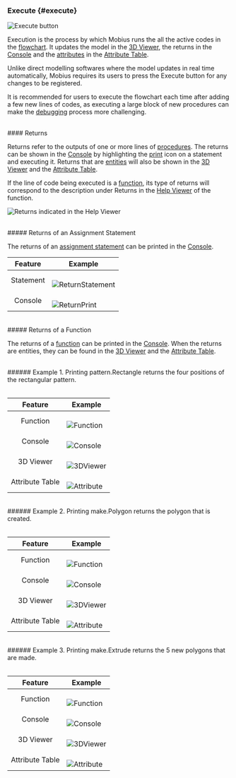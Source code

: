 ### Execute {#execute}

![Execute button](..\assets\chapter_1_assets\Execute.png)


Execution is the process by which Mobius runs the all the active codes in the [flowchart](flowchart.md). It updates the model in the [3D Viewer](3D_view.md), the returns in the [Console](console.md) and the [attributes](..\chapter_2_geo-info_data_model\Attributes.md) in the [Attribute Table](3D_view.md).<br>


Unlike direct modelling softwares where the model updates in real time automatically, Mobius requires its users to press the Execute button for any changes to be registered.<br>


It is recommended for users to execute the flowchart each time after adding a few new lines of codes, as executing a large block of new procedures can make the [debugging](..\chapter_4_bugs_and_debugging\Debugging_Workflow.md) process more challenging.  

<br>
#### Returns

Returns refer to the outputs of one or more lines of [procedures](procedure.md). The returns can be shown in the [Console](console.md) by highlighting the [print](procedure_line.md) icon on a statement and executing it. Returns that are [entities](..\chapter_2_geo-info_data_model\Entities.md) will also be shown in the [3D Viewer](3D_view.md) and the [Attribute Table](3D_view.md). <br>

If the line of code being executed is a [function](..\chapter_3_procedures\Functions.md), its type of returns will correspond to the description under Returns in the [Help Viewer](help_viewer.md) of the function.<br>

![Returns indicated in the Help Viewer](..\assets\chapter_1_assets\ExecuteReturn.png)

<br>
##### Returns of an Assignment Statement

The returns of an [assignment statement](..\chapter_3_procedures\Assignment_Statement.md) can be printed in the [Console](console.md).

| Feature | Example  |
| :---: | --- |
| Statement | <br>![ReturnStatement](..\assets\chapter_1_assets\ReturnStatement.png)<br> |
| Console | <br>![ReturnPrint](..\assets\chapter_1_assets\ReturnPrint.png)<br> |

<br>
##### Returns of a Function

The returns of a [function](..\chapter_3_procedures\Functions.md) can be printed in the [Console](console.md). When the returns are entities, they can be found in the [3D Viewer](3D_view.md) and the [Attribute Table](3D_view.md).

<br>
###### Example 1. Printing pattern.Rectangle returns the four positions of the rectangular pattern.<br><br>

| Feature | Example  |
| :---: | --- |
| Function | <br>![Function](..\assets\chapter_1_assets\Function.png) <br> |
| Console | <br>![Console](..\assets\chapter_1_assets\Console.png)<br> |
| 3D Viewer | <br>![3DViewer](..\assets\chapter_1_assets\3DViewer.png)<br> |
| Attribute Table | <br>![Attribute](..\assets\chapter_1_assets\Table.png)<br> |

<br>
###### Example 2. Printing make.Polygon returns the polygon that is created.<br><br>

| Feature | Example  |
| :---: | --- |
| Function | <br>![Function](..\assets\chapter_1_assets\FunctionPgon.png) <br> |
| Console | <br>![Console](..\assets\chapter_1_assets\ConsolePgon.png)<br> |
| 3D Viewer | <br>![3DViewer](..\assets\chapter_1_assets\3DViewerPgon.png)<br> |
| Attribute Table | <br>![Attribute](..\assets\chapter_1_assets\TablePgon.png)<br> |

<br>
###### Example 3. Printing make.Extrude returns the 5 new polygons that are made.<br><br>

| Feature | Example  |
| :---: | --- |
| Function | <br>![Function](..\assets\chapter_1_assets\FunctionEx.png) <br> |
| Console | <br>![Console](..\assets\chapter_1_assets\ConsoleEx.png)<br> |
| 3D Viewer | <br>![3DViewer](..\assets\chapter_1_assets\3DViewerEx.png)<br> |
| Attribute Table | <br>![Attribute](..\assets\chapter_1_assets\TableEx.png)<br> |
